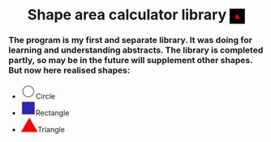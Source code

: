 <h1 align="center">Shape area calculator library <img src="https://github.com/MikLomonosov/ShapeAreaCalculation/blob/master/ShapeAreaCalculation/Images/shapes.gif" height="30" style="vertical-align:middle" alt="Shapes"/></h1> 
<h3 align="left">The program is my first and separate library. It was doing for learning and understanding abstracts. The library is completed partly, so may be in the future will supplement other shapes. But now here realised shapes:</h3>
<ul>
  <li><img height="30" src ="https://github.com/MikLomonosov/ShapeAreaCalculation/blob/master/ShapeAreaCalculation/Images/circle.png" alt="circle"/>Circle</li>
  <li><img height="30" src ="https://github.com/MikLomonosov/ShapeAreaCalculation/blob/master/ShapeAreaCalculation/Images/square.png" alt="square"/>Rectangle</li>
  <li><img height="30" src ="https://github.com/MikLomonosov/ShapeAreaCalculation/blob/master/ShapeAreaCalculation/Images/triangle.png" alt="triangle"/>Triangle</li>
</ul>
